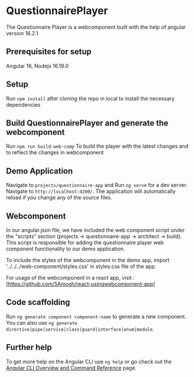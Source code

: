 # QuestionnairePlayer

The Questionnaire Player is a webcomponent built with the help of angular version 16.2.1

## Prerequisites for setup

Angular 16, Nodejs 16.19.0

## Setup

Run `npm install` after cloning the repo in local to install the necessary dependencies

## Build QuestionnairePlayer and generate the webcomponent 

Run `npm run build-web-comp` To build the player with the latest changes and to reflect the changes in webcomponent 

## Demo Application

Navigate to `projects/questionnaire-app` and Run `ng serve` for a dev server. Navigate to `http://localhost:4200/`. The application will automatically reload if you change any of the source files.

## Webcomponent

In our angular.json file, we have included the web component script under the "scripts" section (projects -> questionnaire-app -> architect -> build). This script is responsible for adding the questionnaire player web component functionality to our demo application.

To include the styles of the webcomponent in the demo app, import '../../../web-component/styles.css' in styles.css file of the app.

For usage of the webcomponent in a react app, visit : [https://github.com/5Amogh/react-usingwebcomponent-app]

## Code scaffolding

Run `ng generate component component-name` to generate a new component. You can also use `ng generate directive|pipe|service|class|guard|interface|enum|module`.


## Further help

To get more help on the Angular CLI use `ng help` or go check out the [Angular CLI Overview and Command Reference](https://angular.io/cli) page.
